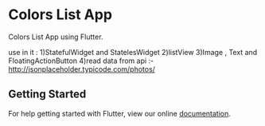 # Colors List App

Colors List App using Flutter.

use in it :
  1)StatefulWidget and StatelesWidget
  2)listView
  3)Image , Text and FloatingActionButton 
  4)read data from api :- http://jsonplaceholder.typicode.com/photos/


## Getting Started

For help getting started with Flutter, view our online
[documentation](https://flutter.io/).
